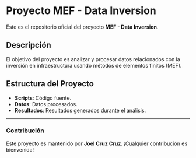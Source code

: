 
# Proyecto MEF - Data Inversion
Este es el repositorio oficial del proyecto **MEF - Data Inversion**.

## Descripción
El objetivo del proyecto es analizar y procesar datos relacionados con la inversión en infraestructura usando métodos de elementos finitos (MEF).

## Estructura del Proyecto
- **Scripts**: Código fuente.
- **Datos**: Datos procesados.
- **Resultados**: Resultados generados durante el análisis.

---

### Contribución
Este proyecto es mantenido por **Joel Cruz Cruz**. ¡Cualquier contribución es bienvenida!

